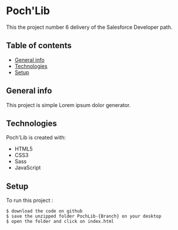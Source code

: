 # Poch'Lib
This the project number 6 delivery of the Salesforce Developer path.

## Table of contents
* [General info](#general-info)
* [Technologies](#technologies)
* [Setup](#setup)

## General info
This project is simple Lorem ipsum dolor generator.
	
## Technologies
Poch'Lib is created with:
* HTML5
* CSS3
* Sass
* JavaScript

	
## Setup
To run this project :  

```
$ download the code on github
$ save the unzipped folder PochLib-{Branch} on your desktop
$ open the folder and click on index.html 
```
